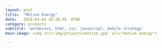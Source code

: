 ```yaml
---
layout: post
title:  "Motive Energy"
date:   2016-03-04 10:28:30 -0700
category: projects
subtitle: 'wordpress, html, css, javascript, mobile strategy'
main-image: <img src="img/projects/motive.jpg" alt="motive energy">

---
```

